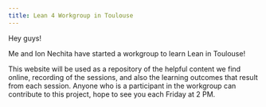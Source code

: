 ```yaml
---
title: Lean 4 Workgroup in Toulouse
---
```


Hey guys!

Me and Ion Nechita have started a workgroup to learn Lean in Toulouse! 

This website will be used as a repository of the helpful content we find online, recording of the sessions, and also the learning outcomes that result from each session. Anyone who is a participant in the workgroup can contribute to this project, hope to see you each Friday at 2 PM.
